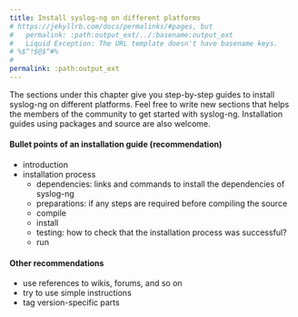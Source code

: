 ```yaml
---
title: Install syslog-ng on different platforms
# https://jekyllrb.com/docs/permalinks/#pages, but
#   permalink: :path:output_ext/../:basename:output_ext
#   Liquid Exception: The URL template doesn't have basename keys.
# %$^!$@$^#%
#
permalink: :path:output_ext
---
```


The sections under this chapter give you step-by-step guides to install syslog-ng on different platforms.
Feel free to write new sections that helps the members of the community to get started with syslog-ng.
Installation guides using packages and source are also welcome.

#### Bullet points of an installation guide (recommendation)

* introduction
* installation process
  * dependencies: links and commands to install the dependencies of syslog-ng
  * preparations: if any steps are required before compiling the source
  * compile
  * install
  * testing: how to check that the installation process was successful?
  * run

#### Other recommendations

* use references to wikis, forums, and so on
* try to use simple instructions
* tag version-specific parts
